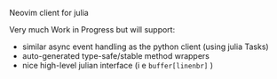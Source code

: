 Neovim client for julia

Very much Work in Progress but will support:
* similar async event handling as the python client (using julia Tasks)
* auto-generated type-safe/stable method wrappers
* nice high-level julian interface (i e `buffer[linenbr]` )

